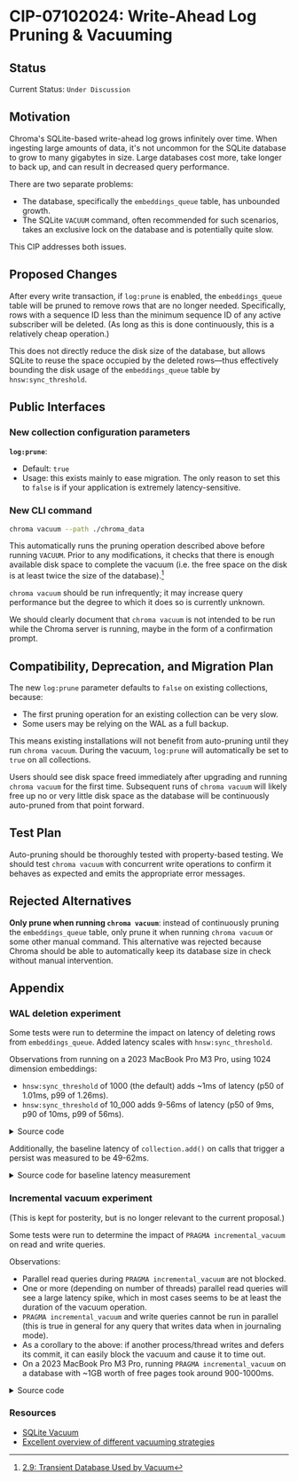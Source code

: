 # CIP-07102024: Write-Ahead Log Pruning & Vacuuming

## Status

Current Status: `Under Discussion`

## Motivation

Chroma's SQLite-based write-ahead log grows infinitely over time. When ingesting large amounts of data, it's not uncommon for the SQLite database to grow to many gigabytes in size. Large databases cost more, take longer to back up, and can result in decreased query performance.

There are two separate problems:

- The database, specifically the `embeddings_queue` table, has unbounded growth.
- The SQLite `VACUUM` command, often recommended for such scenarios, takes an exclusive lock on the database and is potentially quite slow.

This CIP addresses both issues.

## Proposed Changes

After every write transaction, if `log:prune` is enabled, the `embeddings_queue` table will be pruned to remove rows that are no longer needed. Specifically, rows with a sequence ID less than the minimum sequence ID of any active subscriber will be deleted. (As long as this is done continuously, this is a relatively cheap operation.)

This does not directly reduce the disk size of the database, but allows SQLite to reuse the space occupied by the deleted rows—thus effectively bounding the disk usage of the `embeddings_queue` table by `hnsw:sync_threshold`.

## Public Interfaces

### New collection configuration parameters

**`log:prune`**:

- Default: `true`
- Usage: this exists mainly to ease migration. The only reason to set this to `false` is if your application is extremely latency-sensitive.

### New CLI command

```bash
chroma vacuum --path ./chroma_data
```

This automatically runs the pruning operation described above before running `VACUUM`. Prior to any modifications, it checks that there is enough available disk space to complete the vacuum (i.e. the free space on the disk is at least twice the size of the database).[^1]

`chroma vacuum` should be run infrequently; it may increase query performance but the degree to which it does so is currently unknown.

We should clearly document that `chroma vacuum` is not intended to be run while the Chroma server is running, maybe in the form of a confirmation prompt.

## Compatibility, Deprecation, and Migration Plan

The new `log:prune` parameter defaults to `false` on existing collections, because:

- The first pruning operation for an existing collection can be very slow.
- Some users may be relying on the WAL as a full backup.

This means existing installations will not benefit from auto-pruning until they run `chroma vacuum`. During the vacuum, `log:prune` will automatically be set to `true` on all collections.

Users should see disk space freed immediately after upgrading and running `chroma vacuum` for the first time. Subsequent runs of `chroma vacuum` will likely free up no or very little disk space as the database will be continuously auto-pruned from that point forward.

## Test Plan

Auto-pruning should be thoroughly tested with property-based testing. We should test `chroma vacuum` with concurrent write operations to confirm it behaves as expected and emits the appropriate error messages.

## Rejected Alternatives

**Only prune when running `chroma vacuum`**: instead of continuously pruning the `embeddings_queue` table, only prune it when running `chroma vacuum` or some other manual command. This alternative was rejected because Chroma should be able to automatically keep its database size in check without manual intervention.

## Appendix

### WAL deletion experiment

Some tests were run to determine the impact on latency of deleting rows from `embeddings_queue`. Added latency scales with `hnsw:sync_threshold`.

Observations from running on a 2023 MacBook Pro M3 Pro, using 1024 dimension embeddings:

- `hnsw:sync_threshold` of 1000 (the default) adds ~1ms of latency (p50 of 1.01ms, p99 of 1.26ms).
- `hnsw:sync_threshold` of 10_000 adds 9-56ms of latency (p50 of 9ms, p90 of 10ms, p99 of 56ms).

<details>
<summary>Source code</summary>

```python
import sqlite3
import time
import numpy as np
import os

DEFAULT_SYNC_THRESHOLD = 1000
EMBEDDING_DIMENSION = 1024

def measure(conn, sync_threshold, repeat):
  timings = []
  for _ in range(repeat):
    # Create
    for i in range(sync_threshold):
      encoded_embedding = np.random.rand(EMBEDDING_DIMENSION).astype(np.float32).tobytes()

      conn.execute("""
      INSERT INTO embeddings_queue (operation, topic, id, vector, encoding, metadata)
      VALUES (?, ?, ?, ?, ?, ?)
      """, (0, "test", i, encoded_embedding, "test", "test"))
      conn.commit()

    # Delete
    started_at = time.time()
    conn.execute("DELETE FROM embeddings_queue WHERE seq_id <= ?", (sync_threshold,))
    conn.commit()
    timings.append(time.time() - started_at)

  return timings

def print_timings(timings, batch_size):
  print(f"Ran {len(timings)} delete queries deleting {batch_size} rows each")
  print(f"p50: {np.percentile(timings, 50) * 1000}ms")
  print(f"p90: {np.percentile(timings, 90) * 1000}ms")
  print(f"p99: {np.percentile(timings, 99) * 1000}ms")


def main():
  os.remove("test.sqlite")
  conn = sqlite3.connect("test.sqlite")
  conn.execute("""
  CREATE TABLE embeddings_queue (
      seq_id INTEGER PRIMARY KEY,
      created_at TIMESTAMP NOT NULL DEFAULT CURRENT_TIMESTAMP,
      operation INTEGER NOT NULL,
      topic TEXT NOT NULL,
      id TEXT NOT NULL,
      vector BLOB,
      encoding TEXT,
      metadata TEXT
  )
  """)

  num_rows = DEFAULT_SYNC_THRESHOLD * 16

  print(f"hnsw:sync_threshold = {DEFAULT_SYNC_THRESHOLD}:")
  timings = measure(conn, DEFAULT_SYNC_THRESHOLD, 50)
  print_timings(timings, DEFAULT_SYNC_THRESHOLD)

  conn.execute("DELETE FROM embeddings_queue")
  conn.commit()

  sync_threshold = DEFAULT_SYNC_THRESHOLD * 10
  print(f"hnsw:sync_threshold = {sync_threshold}:")
  timings = measure(conn, sync_threshold, 50)
  print_timings(timings, sync_threshold)

main()
```

</details>

Additionally, the baseline latency of `collection.add()` on calls that trigger a persist was measured to be 49-62ms.

<details>
<summary>Source code for baseline latency measurement</summary>

```python
import chromadb
import numpy as np
import time

SYNC_THRESHOLD = 1000

client = chromadb.PersistentClient("./bench-baseline")
collection = client.create_collection("test")

timings = []

for batch_i in range(10):
  ids = [f"test-{i}" for i in range(SYNC_THRESHOLD)]
  embeddings = np.random.rand(SYNC_THRESHOLD, 1024).astype(np.float32)

  # Add all except last id
  collection.add(ids=ids[:-1], embeddings=embeddings[:-1])
  print("added all except last id")

  # Should trigger the persist
  started_at = time.time()
  collection.add(ids=[ids[-1]], embeddings=[embeddings[-1].tolist()])
  timings.append(time.time() - started_at)

  collection.delete(ids=ids)

print(f"p50: {np.percentile(timings, 50) * 1000}ms")
print(f"p90: {np.percentile(timings, 90) * 1000}ms")
print(f"p99: {np.percentile(timings, 99) * 1000}ms")
```

</details>

### Incremental vacuum experiment

(This is kept for posterity, but is no longer relevant to the current proposal.)

Some tests were run to determine the impact of `PRAGMA incremental_vacuum` on read and write queries.

Observations:

- Parallel read queries during `PRAGMA incremental_vacuum` are not blocked.
- One or more (depending on number of threads) parallel read queries will see a large latency spike, which in most cases seems to be at least the duration of the vacuum operation.
- `PRAGMA incremental_vacuum` and write queries cannot be run in parallel (this is true in general for any query that writes data when in journaling mode).
- As a corollary to the above: if another process/thread writes and defers its commit, it can easily block the vacuum and cause it to time out.
- On a 2023 MacBook Pro M3 Pro, running `PRAGMA incremental_vacuum` on a database with ~1GB worth of free pages took around 900-1000ms.

<details>
<summary>Source code</summary>

Run this script to create `test.sqlite`, adjusting `TARGET_SIZE_BYTES` if desired:

```python
import sqlite3
import string
import random

TARGET_SIZE_BYTES = 1000000000
TEXT_COLUMN_SIZE = 32

def random_string(len):
  return ''.join(random.choices(string.ascii_uppercase + string.digits, k=len))

conn = sqlite3.connect("test.sqlite")
conn.execute("PRAGMA auto_vacuum = INCREMENTAL")
conn.execute("CREATE TABLE test (id INTEGER PRIMARY KEY, name TEXT)")

batch_size = 10000
insert_query = "INSERT INTO test (name) VALUES (?)"
data = [(random_string(TEXT_COLUMN_SIZE),) for _ in range(batch_size)]

num_rows = TARGET_SIZE_BYTES // (TEXT_COLUMN_SIZE + 4) # int is variable width, assume average 4 bytes

for _ in range(num_rows // batch_size):
    conn.executemany(insert_query, data)
    conn.commit()

conn.close()
```

Then, run this script to test vacuuming:

```python
import multiprocessing
from multiprocessing.synchronize import Event
import sqlite3
import time
import random
import string

def random_string(len):
  return ''.join(random.choices(string.ascii_uppercase + string.digits, k=len))

def print_results(timings, vacuum_start, vacuum_end):
  if len(timings) == 0:
    return

  durations = [end - start for (start, end) in timings]

  durations.sort()
  p95 = durations[int(len(durations) * 0.95)]
  print(f"Ran {len(durations)} concurrent queries")
  print(f"Query duration 95th percentile: {p95 * 1000}ms")
  print(f"Query duration max: {durations[-1] * 1000}ms")

  num_queries_during_vacuum = sum(1 for (start, end) in timings if start >= vacuum_start and end <= vacuum_end)
  print(f"Number of queries during vacuum: {num_queries_during_vacuum}")

def query_read(ready_event: Event, shutdown_event: Event, timings_tx):
  conn = sqlite3.connect("test.sqlite")

  ready_event.set()
  timings = []
  while not shutdown_event.is_set():
    started_at = time.time()
    conn.execute("SELECT COUNT(*) FROM test")
    timings.append((started_at, time.time()))

  conn.close()
  timings_tx.send(timings)

def query_write(ready_event: Event, shutdown_event: Event, timings_tx):
  conn = sqlite3.connect("test.sqlite", check_same_thread=False)

  ready_event.set()
  timings = []
  while not shutdown_event.is_set():
    started_at = time.time()
    conn.execute("INSERT INTO test (name) VALUES (?)", (random_string(32),))
    conn.commit()
    timings.append((started_at, time.time()))

  conn.close()
  timings_tx.send(timings)


def increment_vacuum():
  conn = sqlite3.connect("test.sqlite", timeout=0, check_same_thread=False)

  conn.execute("DELETE FROM test")
  conn.commit()

  ctx = multiprocessing.get_context("spawn")
  ready_event = ctx.Event()
  shutdown_event = ctx.Event()
  (timings_tx, timings_rx) = ctx.Pipe()
  # can switch between concurrent read and writes
  # process = ctx.Process(target=query_read, args=(ready_event, shutdown_event, timings_tx), daemon=True)
  process = ctx.Process(target=query_write, args=(ready_event, shutdown_event, timings_tx), daemon=True)
  process.start()
  ready_event.wait()

  vacuum_started_at = time.time()
  r = conn.execute("PRAGMA incremental_vacuum")
  # https://stackoverflow.com/a/56412002
  r.fetchall()
  vacuum_finished_at = time.time()
  print(f"Vacuum took {(vacuum_finished_at - vacuum_started_at) * 1000}ms")

  conn.close()

  shutdown_event.set()
  process.join()

  timings = timings_rx.recv()
  print_results(timings, vacuum_started_at, vacuum_finished_at)

if __name__ == '__main__':
  increment_vacuum()
```

</details>

### Resources

- [SQLite Vacuum](https://sqlite.org/lang_vacuum.html)
- [Excellent overview of different vacuuming strategies](https://blogs.gnome.org/jnelson/2015/01/06/sqlite-vacuum-and-auto_vacuum/)

[^1]: [2.9: Transient Database Used by Vacuum](https://www.sqlite.org/tempfiles.html)
